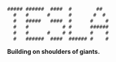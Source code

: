 ```
##### ######  ####  #        ##
  #   #      #      #       #  #
  #   #####   ####  #      #    #
  #   #           # #      ######
  #   #      #    # #      #    #
  #   ######  ####  ###### #    #
```
**Building on shoulders of giants.**
